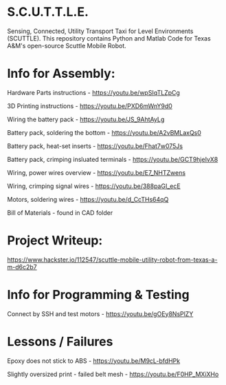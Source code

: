 # S.C.U.T.T.L.E.
Sensing, Connected, Utility Transport Taxi for Level Environments (SCUTTLE).
This repository contains Python and Matlab Code for Texas A&amp;M's open-source Scuttle Mobile Robot.

# Info for Assembly:
Hardware Parts instructions - https://youtu.be/wpSIqTLZpCg

3D Printing instructions - https://youtu.be/PXD6mWnY9d0

Wiring the battery pack - https://youtu.be/JS_9AhtAyLg

Battery pack, soldering the bottom - https://youtu.be/A2vBMLaxQs0

Battery pack, heat-set inserts - https://youtu.be/Fhat7w075Js

Battery pack, crimping insluated terminals  - https://youtu.be/GCT9hjeIvX8

Wiring, power wires overview - https://youtu.be/E7_NHTZwens

Wiring, crimping signal wires - https://youtu.be/388paGI_ecE

Motors, soldering wires - https://youtu.be/d_CcTHs64qQ

Bill of Materials - found in CAD folder

# Project Writeup:
https://www.hackster.io/112547/scuttle-mobile-utility-robot-from-texas-a-m-d6c2b7

# Info for Programming & Testing

Connect by SSH and test motors - https://youtu.be/gOEy8NsPlZY

# Lessons / Failures

Epoxy does not stick to ABS - https://youtu.be/M9cL-bfdHPk

Slightly oversized print - failed belt mesh - https://youtu.be/F0HP_MXiXHo

